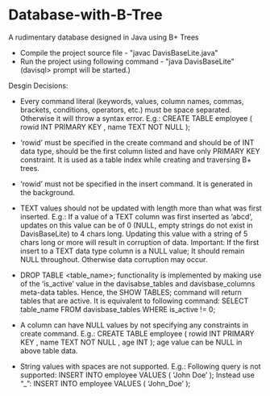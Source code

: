 # Database-with-B-Tree
A rudimentary database designed in Java using B+ Trees

- Compile the project source file 
		- "javac DavisBaseLite.java"
- Run the project using following command
		- "java DavisBaseLite"
		  (davisql> prompt will be started.)


Desgin Decisions:

- Every command literal (keywords, values, column names, commas, brackets, conditions, operators, etc.) must be space separated. Otherwise it will throw a syntax error.
E.g.: CREATE TABLE employee ( rowid INT PRIMARY KEY , name TEXT NOT NULL );

- ‘rowid’ must be specified in the create command and should be of INT data type, should be the first column listed and have only PRIMARY KEY constraint. It is used as a table index while creating and traversing B+ trees. 

- ‘rowid’ must not be specified in the insert command. It is generated in the background.

- TEXT values should not be updated with length more than what was first inserted. 
E.g.: If a value of a TEXT column was first inserted as ‘abcd’, updates on this value can be of 0 (NULL, empty strings do not exist in DavisBaseLite) to 4 chars long. Updating this value with a string of 5 chars long or more will result in corruption of data. 
Important: If the first insert to a TEXT data type column is a NULL value; It should remain NULL throughout. Otherwise data corruption may occur.

- DROP TABLE <table_name>; functionality is implemented by making use of the ‘is_active’ value in the davisabse_tables and davisbase_columns meta-data tables. Hence, the SHOW TABLES; command will return tables that are active. It is equivalent to following command: SELECT table_name FROM davisbase_tables WHERE is_active != 0;

- A column can have NULL values by not specifying any constraints in create command.
E.g.: CREATE TABLE employee ( rowid INT PRIMARY KEY , name TEXT NOT NULL , age INT ); 
age value can be NULL in above table data.

- String values with spaces are not supported.
E.g.: Following query is not supported: INSERT INTO employee VALUES ( ‘John Doe’ );
Instead use “_”: INSERT INTO employee VALUES ( ‘John_Doe’ );

